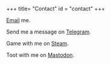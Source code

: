 +++
title= "Contact"
id = "contact"
+++

[Email](mailto:hello@trytonvanmeer.dev) me.

Send me a message on [Telegram](https://telegram.me/trytonvanmeer).

Game with me on [Steam](https://steamcommunity.com/id/__darkdragon505__/).

Toot with me on [Mastodon](https://linuxrocks.online/web/accounts/3072).